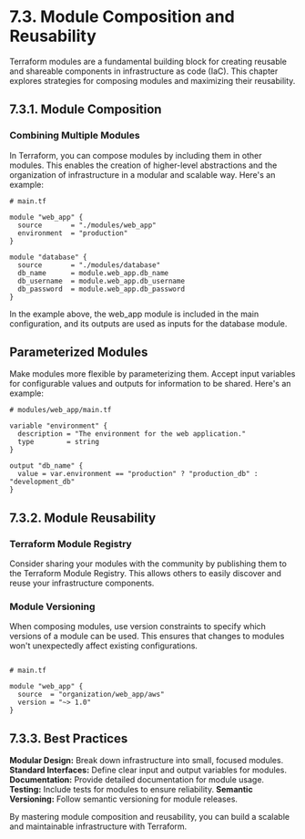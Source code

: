 # 7.3. Module Composition and Reusability

Terraform modules are a fundamental building block for creating reusable and shareable components in infrastructure as code (IaC). This chapter explores strategies for composing modules and maximizing their reusability.

## 7.3.1. Module Composition

### Combining Multiple Modules

In Terraform, you can compose modules by including them in other modules. This enables the creation of higher-level abstractions and the organization of infrastructure in a modular and scalable way. Here's an example:

```hcl
# main.tf

module "web_app" {
  source       = "./modules/web_app"
  environment  = "production"
}

module "database" {
  source       = "./modules/database"
  db_name      = module.web_app.db_name
  db_username  = module.web_app.db_username
  db_password  = module.web_app.db_password
}
```

In the example above, the web_app module is included in the main configuration, and its outputs are used as inputs for the database module.

## Parameterized Modules

Make modules more flexible by parameterizing them. Accept input variables for configurable values and outputs for information to be shared. Here's an example:

```hcl
# modules/web_app/main.tf

variable "environment" {
  description = "The environment for the web application."
  type        = string
}

output "db_name" {
  value = var.environment == "production" ? "production_db" : "development_db"
}
```

## 7.3.2. Module Reusability

### Terraform Module Registry

Consider sharing your modules with the community by publishing them to the Terraform Module Registry. This allows others to easily discover and reuse your infrastructure components.

### Module Versioning

When composing modules, use version constraints to specify which versions of a module can be used. This ensures that changes to modules won't unexpectedly affect existing configurations.

```hcl

# main.tf

module "web_app" {
  source  = "organization/web_app/aws"
  version = "~> 1.0"
}
```

## 7.3.3. Best Practices

**Modular Design:** Break down infrastructure into small, focused modules.
**Standard Interfaces:** Define clear input and output variables for modules.
**Documentation:** Provide detailed documentation for module usage.
**Testing:** Include tests for modules to ensure reliability.
**Semantic Versioning:** Follow semantic versioning for module releases.

By mastering module composition and reusability, you can build a scalable and maintainable infrastructure with Terraform.

